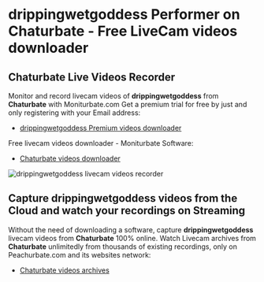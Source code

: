 # drippingwetgoddess Performer on Chaturbate - Free LiveCam videos downloader

## Chaturbate Live Videos Recorder

Monitor and record livecam videos of **drippingwetgoddess** from **Chaturbate** with Moniturbate.com
Get a premium trial for free by just and only registering with your Email address:
* [drippingwetgoddess Premium videos downloader](https://moniturbate.com/request-demo-licence-key.html)

Free livecam videos downloader - Moniturbate Software:
* [Chaturbate videos downloader](https://moniturbate.com/moniturbate-download-software.html)

![drippingwetgoddess livecam videos recorder](https://peachurnet.com/templates/moniturbate-software.png)


## Capture drippingwetgoddess videos from the Cloud and watch your recordings on Streaming

Without the need of downloading a software, capture **drippingwetgoddess** livecam videos from **Chaturbate** 100% online.
Watch Livecam archives from **Chaturbate** unlimitedly from thousands of existing recordings, only on Peachurbate.com and its websites network:
* [Chaturbate videos archives](https://peachurnet.com/)